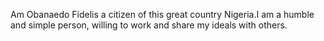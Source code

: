 Am Obanaedo Fidelis a citizen of this great country Nigeria.I am a humble and simple person, willing to work and share my ideals with others.
